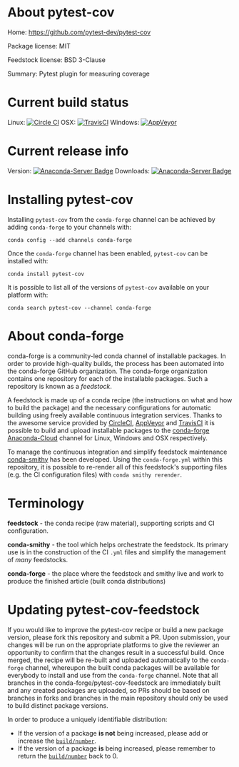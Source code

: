 About pytest-cov
================

Home: https://github.com/pytest-dev/pytest-cov

Package license: MIT

Feedstock license: BSD 3-Clause

Summary: Pytest plugin for measuring coverage



Current build status
====================

Linux: [![Circle CI](https://circleci.com/gh/conda-forge/pytest-cov-feedstock.svg?style=shield)](https://circleci.com/gh/conda-forge/pytest-cov-feedstock)
OSX: [![TravisCI](https://travis-ci.org/conda-forge/pytest-cov-feedstock.svg?branch=master)](https://travis-ci.org/conda-forge/pytest-cov-feedstock)
Windows: [![AppVeyor](https://ci.appveyor.com/api/projects/status/github/conda-forge/pytest-cov-feedstock?svg=True)](https://ci.appveyor.com/project/conda-forge/pytest-cov-feedstock/branch/master)

Current release info
====================
Version: [![Anaconda-Server Badge](https://anaconda.org/conda-forge/pytest-cov/badges/version.svg)](https://anaconda.org/conda-forge/pytest-cov)
Downloads: [![Anaconda-Server Badge](https://anaconda.org/conda-forge/pytest-cov/badges/downloads.svg)](https://anaconda.org/conda-forge/pytest-cov)

Installing pytest-cov
=====================

Installing `pytest-cov` from the `conda-forge` channel can be achieved by adding `conda-forge` to your channels with:

```
conda config --add channels conda-forge
```

Once the `conda-forge` channel has been enabled, `pytest-cov` can be installed with:

```
conda install pytest-cov
```

It is possible to list all of the versions of `pytest-cov` available on your platform with:

```
conda search pytest-cov --channel conda-forge
```


About conda-forge
=================

conda-forge is a community-led conda channel of installable packages.
In order to provide high-quality builds, the process has been automated into the
conda-forge GitHub organization. The conda-forge organization contains one repository
for each of the installable packages. Such a repository is known as a *feedstock*.

A feedstock is made up of a conda recipe (the instructions on what and how to build
the package) and the necessary configurations for automatic building using freely
available continuous integration services. Thanks to the awesome service provided by
[CircleCI](https://circleci.com/), [AppVeyor](http://www.appveyor.com/)
and [TravisCI](https://travis-ci.org/) it is possible to build and upload installable
packages to the [conda-forge](https://anaconda.org/conda-forge)
[Anaconda-Cloud](http://docs.anaconda.org/) channel for Linux, Windows and OSX respectively.

To manage the continuous integration and simplify feedstock maintenance
[conda-smithy](http://github.com/conda-forge/conda-smithy) has been developed.
Using the ``conda-forge.yml`` within this repository, it is possible to re-render all of
this feedstock's supporting files (e.g. the CI configuration files) with ``conda smithy rerender``.


Terminology
===========

**feedstock** - the conda recipe (raw material), supporting scripts and CI configuration.

**conda-smithy** - the tool which helps orchestrate the feedstock.
                   Its primary use is in the construction of the CI ``.yml`` files
                   and simplify the management of *many* feedstocks.

**conda-forge** - the place where the feedstock and smithy live and work to
                  produce the finished article (built conda distributions)


Updating pytest-cov-feedstock
=============================

If you would like to improve the pytest-cov recipe or build a new
package version, please fork this repository and submit a PR. Upon submission,
your changes will be run on the appropriate platforms to give the reviewer an
opportunity to confirm that the changes result in a successful build. Once
merged, the recipe will be re-built and uploaded automatically to the
`conda-forge` channel, whereupon the built conda packages will be available for
everybody to install and use from the `conda-forge` channel.
Note that all branches in the conda-forge/pytest-cov-feedstock are
immediately built and any created packages are uploaded, so PRs should be based
on branches in forks and branches in the main repository should only be used to
build distinct package versions.

In order to produce a uniquely identifiable distribution:
 * If the version of a package **is not** being increased, please add or increase
   the [``build/number``](http://conda.pydata.org/docs/building/meta-yaml.html#build-number-and-string).
 * If the version of a package **is** being increased, please remember to return
   the [``build/number``](http://conda.pydata.org/docs/building/meta-yaml.html#build-number-and-string)
   back to 0.
